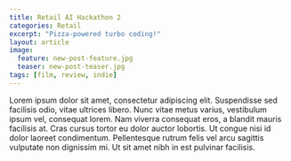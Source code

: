 ```yaml
---
title: Retail AI Hackathon 2
categories: Retail
excerpt: "Pizza-powered turbo coding!"
layout: article
image: 
  feature: new-post-feature.jpg
  teaser: new-post-teaser.jpg
tags: [film, review, indie]
---
```


Lorem ipsum dolor sit amet, consectetur adipiscing elit. Suspendisse sed facilisis odio, vitae ultrices libero. Nunc vitae metus varius, vestibulum ipsum vel, consequat lorem. Nam viverra consequat eros, a blandit mauris facilisis at. Cras cursus tortor eu dolor auctor lobortis. Ut congue nisi id dolor laoreet condimentum. Pellentesque rutrum felis vel arcu sagittis vulputate non dignissim mi. Ut sit amet nibh in est pulvinar facilisis.

